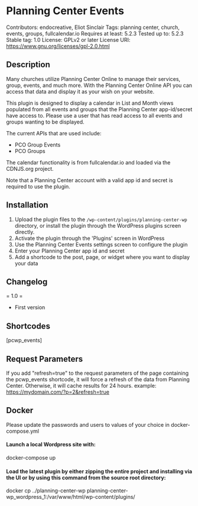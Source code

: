 # Planning Center Events 
Contributors: endocreative, Eliot Sinclair
Tags: planning center, church, events, groups, fullcalendar.io
Requires at least: 5.2.3
Tested up to: 5.2.3
Stable tag: 1.0
License: GPLv2 or later
License URI: https://www.gnu.org/licenses/gpl-2.0.html

## Description

Many churches utilize Planning Center Online to manage their services, group, events, and much more. With the Planning Center Online API you can access that data and display it as your wish on your website. 

This plugin is designed to display a calendar in List and Month views populated from all events and groups that the Planning Center app-id/secret have access to.  Please use a user that has read access to all events and groups wanting to be displayed.

The current APIs that are used include:

*   PCO Group Events
*   PCO Groups

The calendar functionality is from fullcalendar.io and loaded via the CDNJS.org project.

Note that a Planning Center account with a valid app id and secret is required to use the plugin.

## Installation

1. Upload the plugin files to the `/wp-content/plugins/planning-center-wp` directory, or install the plugin through the WordPress plugins screen directly.
1. Activate the plugin through the 'Plugins' screen in WordPress
1. Use the Planning Center Events settings screen to configure the plugin
1. Enter your Planning Center app id and secret
1. Add a shortcode to the post, page, or widget where you want to display your data 

## Changelog

= 1.0 =
* First version

## Shortcodes
[pcwp_events]

## Request Parameters
If you add "refresh=true" to the request parameters of the page containing the pcwp_events shortcode, it will force a refresh of the data from Planning Center.  Otherwise, it will cache results for 24 hours.
example:  https://mydomain.com/?p=2&refresh=true

## Docker
Please update the passwords and users to values of your choice in docker-compose.yml
#### Launch a local Wordpress site with:
docker-compose up
#### Load the latest plugin by either zipping the entire project and installing via the UI or by using this command from the source root directory:
docker cp  ../planning-center-wp planning-center-wp_wordpress_1:/var/www/html/wp-content/plugins/

